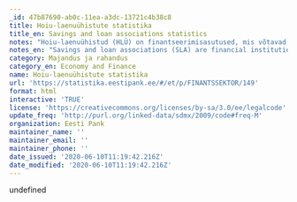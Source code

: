```yaml
---
_id: 47b87690-ab0c-11ea-a3dc-13721c4b38c8
title: Hoiu-laenuühistute statistika
title_en: Savings and loan associations statistics
notes: "Hoiu-laenuühistud (HLÜ) on finantseerimisasutused, mis võtavad oma liikmetelt vastu hoiuseid ja annavad neile laene. HLÜd tegutsevad hoiu-laenuühistute seaduse alusel.\r\n\r\nEesti Pank kogub ja avaldab hoiu-laenuühistute koondbilanssi ja -kasumiaruannet vastavalt 2004. ja 2009. aasta algusest."
notes_en: "Savings and loan associations (SLA) are financial institutions engaged in accepting deposits and granting loans to their members. SLAs are operating on the basis of the Savings and Loan Associations Act.\r\n\r\nEesti Pank collects and publishes the aggregated balance sheet and profit/loss account since the beginning of 2004 and 2009, respectively."
category: Majandus ja rahandus
category_en: Economy and Finance
name: Hoiu-laenuühistute statistika
url: 'https://statistika.eestipank.ee/#/et/p/FINANTSSEKTOR/149'
format: html
interactive: 'TRUE'
license: 'https://creativecommons.org/licenses/by-sa/3.0/ee/legalcode'
update_freq: 'http://purl.org/linked-data/sdmx/2009/code#freq-M'
organization: Eesti Pank
maintainer_name: ''
maintainer_email: ''
maintainer_phone: ''
date_issued: '2020-06-10T11:19:42.216Z'
date_modified: '2020-06-10T11:19:42.216Z'
---
```

undefined
